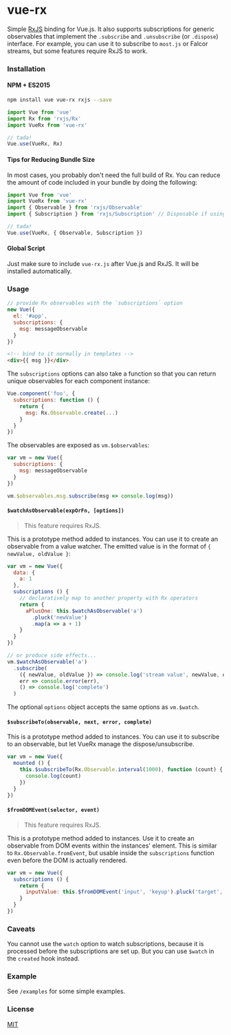 # vue-rx

Simple [RxJS](https://github.com/Reactive-Extensions/RxJS) binding for Vue.js. It also supports subscriptions for generic observables that implement the `.subscribe` and `.unsubscribe` (or `.dispose`) interface. For example, you can use it to subscribe to `most.js` or Falcor streams, but some features require RxJS to work.

### Installation

#### NPM + ES2015

``` bash
npm install vue vue-rx rxjs --save
```

``` js
import Vue from 'vue'
import Rx from 'rxjs/Rx'
import VueRx from 'vue-rx'

// tada!
Vue.use(VueRx, Rx)
```

#### Tips for Reducing Bundle Size

In most cases, you probably don't need the full build of Rx. You can reduce the amount of code included in your bundle by doing the following:

``` js
import Vue from 'vue'
import VueRx from 'vue-rx'
import { Observable } from 'rxjs/Observable'
import { Subscription } from 'rxjs/Subscription' // Disposable if using RxJS4

// tada!
Vue.use(VueRx, { Observable, Subscription })
```

#### Global Script

Just make sure to include `vue-rx.js` after Vue.js and RxJS. It will be installed automatically.

### Usage

``` js
// provide Rx observables with the `subscriptions` option
new Vue({
  el: '#app',
  subscriptions: {
    msg: messageObservable
  }
})
```

``` html
<!-- bind to it normally in templates -->
<div>{{ msg }}</div>
```

The `subscriptions` options can also take a function so that you can return unique observables for each component instance:

``` js
Vue.component('foo', {
  subscriptions: function () {
    return {
      msg: Rx.Observable.create(...)
    }
  }
})
```

The observables are exposed as `vm.$observables`:

``` js
var vm = new Vue({
  subscriptions: {
    msg: messageObservable
  }
})

vm.$observables.msg.subscribe(msg => console.log(msg))
```

#### `$watchAsObservable(expOrFn, [options])`

> This feature requires RxJS.

This is a prototype method added to instances. You can use it to create an observable from a value watcher. The emitted value is in the format of `{ newValue, oldValue }`:

``` js
var vm = new Vue({
  data: {
    a: 1
  },
  subscriptions () {
    // declaratively map to another property with Rx operators
    return {
      aPlusOne: this.$watchAsObservable('a')
        .pluck('newValue')
        .map(a => a + 1)
    }
  }
})

// or produce side effects...
vm.$watchAsObservable('a')
  .subscribe(
    ({ newValue, oldValue }) => console.log('stream value', newValue, oldValue),
    err => console.error(err),
    () => console.log('complete')
  )
```

The optional `options` object accepts the same options as `vm.$watch`.

#### `$subscribeTo(observable, next, error, complete)`

This is a prototype method added to instances. You can use it to subscribe to an observable, but let VueRx manage the dispose/unsubscribe.

``` js
var vm = new Vue({
  mounted () {
    this.$subscribeTo(Rx.Observable.interval(1000), function (count) {
      console.log(count)
    })
  }
})
```

#### `$fromDOMEvent(selector, event)`

> This feature requires RxJS.

This is a prototype method added to instances. Use it to create an observable from DOM events within the instances' element. This is similar to `Rx.Observable.fromEvent`, but usable inside the `subscriptions` function even before the DOM is actually rendered.

``` js
var vm = new Vue({
  subscriptions () {
    return {
      inputValue: this.$fromDOMEvent('input', 'keyup').pluck('target', 'value')
    }
  }
})
```

### Caveats

You cannot use the `watch` option to watch subscriptions, because it is processed before the subscriptions are set up. But you can use `$watch` in the `created` hook instead.

### Example

See `/examples` for some simple examples.

### License

[MIT](http://opensource.org/licenses/MIT)
